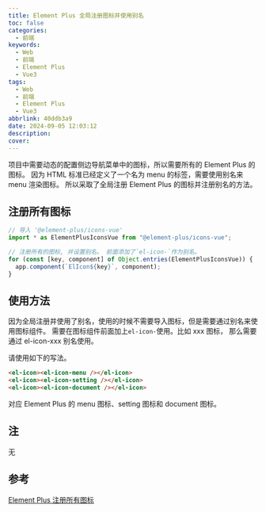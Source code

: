 ```yaml
---
title: Element Plus 全局注册图标并使用别名
toc: false
categories:
  - 前端
keywords:
  - Web
  - 前端
  - Element Plus
  - Vue3
tags:
  - Web
  - 前端
  - Element Plus
  - Vue3
abbrlink: 40ddb3a9
date: 2024-09-05 12:03:12
description:
cover:
---
```


<!--
注释的方法：
在正文需要注释的地方插入下面的代码，根据需要修改编号：
  <sup>[1](#note1)</sup>
在"注"章节插入对应编号的注释内容:
  <div id="note1"></div>
  [1] 这是注的内容
-->

项目中需要动态的配置侧边导航菜单中的图标，所以需要所有的 Element Plus 的图标。
因为 HTML 标准已经定义了一个名为 menu 的标签，需要使用别名来 menu 渲染图标。
所以采取了全局注册 Element Plus 的图标并注册别名的方法。

<!-- more -->

## 注册所有图标

```js
// 导入 '@element-plus/icons-vue'
import * as ElementPlusIconsVue from "@element-plus/icons-vue";

// 注册所有的图标, 并设置别名。 前面添加了`el-icon-`作为别名。
for (const [key, component] of Object.entries(ElementPlusIconsVue)) {
  app.component(`ElIcon${key}`, component);
}
```

## 使用方法

因为全局注册并使用了别名，使用的时候不需要导入图标，但是需要通过别名来使用图标组件。
需要在图标组件前面加上`el-icon-`使用。比如 xxx 图标， 那么需要通过 el-icon-xxx 别名使用。

请使用如下的写法。

```html
<el-icon><el-icon-menu /></el-icon>
<el-icon><el-icon-setting /></el-icon>
<el-icon><el-icon-document /></el-icon>
```

对应 Element Plus 的 menu 图标、setting 图标和 document 图标。

## 注

无

## 参考

[Element Plus 注册所有图标](https://element-plus.org/zh-CN/component/icon.html#%E6%B3%A8%E5%86%8C%E6%89%80%E6%9C%89%E5%9B%BE%E6%A0%87)
